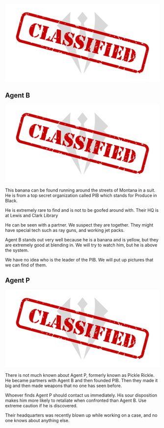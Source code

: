 <img src="/img/Classified.png"/>

<section class="agent">
  <h1>Agent B</h1>
  <img class="agent left" src="/img/Classified.png"/>
  <p>This banana can be found running around the streets of Montana in a suit. He is from a top secret organization called <span class="redacted">PIB</span> which stands for <span class="redacted">Produce</span> <span class="redacted">in</span> <span class="redacted">Black</span>.
  </p>
  
  <p>He is extremely rare to find and is not to be goofed around with. Their HQ is at <span class="redacted">Lewis</span> <span class="redacted">and</span> <span class="redacted">Clark</span> <span class="redacted">Library</span>
  </p>
  
  <p>He can be seen with a partner. We suspect they are together. They might have special tech such as ray guns, and working jet packs.
  </p>
  
  <p>Agent B stands out very well because he is a banana and is yellow, but they are extremely good at blending in. We will try to watch him, but he is above the system.</p>
  
  <p>We have no idea who is the leader of the <span class="redacted">PIB</span>. We will put up pictures that we can find of them.</p>

</section>

<section class="agent">
<h1>Agent P</h1>
<img class="agent right" src="/img/Classified.png"/>

<p>There is not much known about Agent P, formerly known as <span class="redacted">Pickle</span> <span class="redacted">Rickle</span>. He became partners with <span class="redacted">Agent B</span> and then founded <span class="redacted">PIB</span>. Then they made it big and then made weapons that no one has seen before.
</p>

<p><span class="redacted">Whoever</span> <span class="redacted">finds</span> Agent P <span class="redacted">should</span> <span class="redacted">contact</span> <span class="redacted">us</span> <span class="redacted">immediately.</span> <span class="redacted">His</span> <span class="redacted">sour</span> <span class="redacted">disposition</span> <span class="redacted">makes</span> <span class="redacted">him</span> <span class="redacted">more</span> <span class="redacted">likely</span> <span class="redacted">to</span> <span class="redacted">retaliate</span> <span class="redacted">when</span> <span class="redacted">confronted</span> <span class="redacted">than</span> <span class="redacted">Agent</span> <span class="redacted">B.</span> <span class="redacted">Use</span> <span class="redacted">extreme</span> <span class="redacted">caution</span> <span class="redacted">if</span> <span class="redacted">he</span> <span class="redacted">is</span> <span class="redacted">discovered.</span></p>

<p>Their headquarters was recently blown up while working on a case, and no one knows about anything else.</p>
</section>

